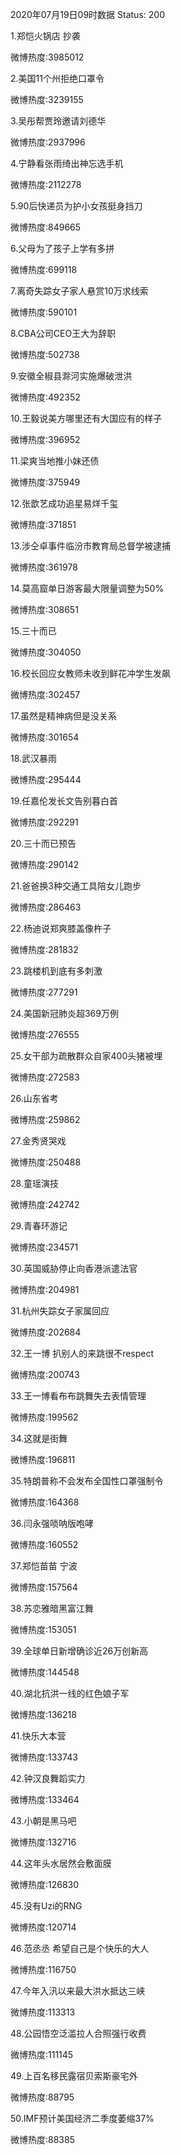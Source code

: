 2020年07月19日09时数据
Status: 200

1.郑恺火锅店 抄袭

微博热度:3985012

2.美国11个州拒绝口罩令

微博热度:3239155

3.吴彤帮贾玲邀请刘德华

微博热度:2937996

4.宁静看张雨绮出神忘选手机

微博热度:2112278

5.90后快递员为护小女孩挺身挡刀

微博热度:849665

6.父母为了孩子上学有多拼

微博热度:699118

7.离奇失踪女子家人悬赏10万求线索

微博热度:590101

8.CBA公司CEO王大为辞职

微博热度:502738

9.安徽全椒县滁河实施爆破泄洪

微博热度:492352

10.王毅说美方哪里还有大国应有的样子

微博热度:396952

11.梁爽当地推小妹还债

微博热度:375949

12.张歆艺成功追星易烊千玺

微博热度:371851

13.涉仝卓事件临汾市教育局总督学被逮捕

微博热度:361978

14.莫高窟单日游客最大限量调整为50%

微博热度:308651

15.三十而已

微博热度:304050

16.校长回应女教师未收到鲜花冲学生发飙

微博热度:302457

17.虽然是精神病但是没关系

微博热度:301654

18.武汉暴雨

微博热度:295444

19.任嘉伦发长文告别暮白首

微博热度:292291

20.三十而已预告

微博热度:290142

21.爸爸换3种交通工具陪女儿跑步

微博热度:286463

22.杨迪说郑爽膝盖像杵子

微博热度:281832

23.跳楼机到底有多刺激

微博热度:277291

24.美国新冠肺炎超369万例

微博热度:276555

25.女干部为疏散群众自家400头猪被埋

微博热度:272583

26.山东省考

微博热度:259862

27.金秀贤哭戏

微博热度:250488

28.童瑶演技

微博热度:242742

29.青春环游记

微博热度:234571

30.英国威胁停止向香港派遣法官

微博热度:204981

31.杭州失踪女子家属回应

微博热度:202684

32.王一博 扒别人的来跳很不respect

微博热度:200743

33.王一博看布布跳舞失去表情管理

微博热度:199562

34.这就是街舞

微博热度:196811

35.特朗普称不会发布全国性口罩强制令

微博热度:164368

36.闫永强唢呐版咆哮

微博热度:160552

37.郑恺苗苗 宁波

微博热度:157564

38.苏恋雅暗黑富江舞

微博热度:153051

39.全球单日新增确诊近26万创新高

微博热度:144548

40.湖北抗洪一线的红色娘子军

微博热度:136218

41.快乐大本营

微博热度:133743

42.钟汉良舞蹈实力

微博热度:133464

43.小朝是黑马吧

微博热度:132716

44.这年头水居然会敷面膜

微博热度:126830

45.没有Uzi的RNG

微博热度:120714

46.范丞丞 希望自己是个快乐的大人

微博热度:116750

47.今年入汛以来最大洪水抵达三峡

微博热度:113313

48.公园悟空泛滥拉人合照强行收费

微博热度:111145

49.上百名移民露宿贝索斯豪宅外

微博热度:88795

50.IMF预计美国经济二季度萎缩37%

微博热度:88385

